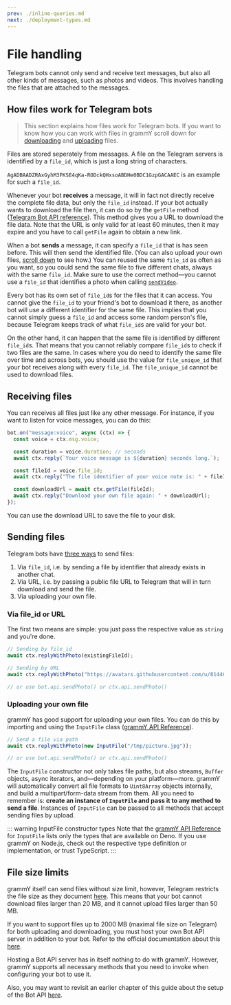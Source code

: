 ```yaml
---
prev: ./inline-queries.md
next: ./deployment-types.md
---
```


# File handling

Telegram bots cannot only send and receive text messages, but also all other kinds of messages, such as photos and videos.
This involves handling the files that are attached to the messages.

## How files work for Telegram bots

> This section explains how files work for Telegram bots.
> If you want to know how you can work with files in grammY scroll down for [downloading](#receiving-files) and [uploading](sending-files) files.

Files are stored seperately from messages.
A file on the Telegram servers is identified by a `file_id`, which is just a long string of characters.

`AgADBAADZRAxGyhM3FKSE4qKa-RODckQHxsoABDHe0BDC1GzpGACAAEC` is an example for such a `file_id`.

Whenever your bot **receives** a message, it will in fact not directly receive the complete file data, but only the `file_id` instead.
If your bot actually wants to download the file then, it can do so by the `getFile` method ([Telegram Bot API reference](https://core.telegram.org/bots/api#getfile)).
This method gives you a URL to download the file data.
Note that the URL is only valid for at least 60 minutes, then it may expire and you have to call `getFile` again to obtain a new link.

When a bot **sends** a message, it can specify a `file_id` that is has seen before.
This will then send the identified file.
(You can also upload your own files, [scroll down](#sending-files) to see how.)
You can reused the same `file_id` as often as you want, so you could send the same file to five different chats, always with the same `file_id`.
Make sure to use the correct method—you cannot use a `file_id` that identifies a photo when calling [`sendVideo`](https://core.telegram.org/bots/api#sendvideo).

Every bot has its own set of `file_id`s for the files that it can access.
You cannot give the `file_id` to your friend's bot to download it there, as another bot will use a different identifier for the same file.
This implies that you cannot simply guess a `file_id` and access some random person's file, because Telegram keeps track of what `file_id`s are valid for your bot.

On the other hand, it can happen that the same file is identified by different `file_id`s.
That means that you cannot reliably compare `file_id`s to check if two files are the same.
In cases where you do need to identify the same file over time and across bots, you should use the value for `file_unique_id` that your bot receives along with every `file_id`.
The `file_unique_id` cannot be used to download files.

## Receiving files

You can receives all files just like any other message.
For instance, if you want to listen for voice messages, you can do this:

```ts
bot.on("message:voice", async (ctx) => {
  const voice = ctx.msg.voice;

  const duration = voice.duration; // seconds
  await ctx.reply(`Your voice message is ${duration} seconds long.`);

  const fileId = voice.file_id;
  await ctx.reply("The file identifier of your voice note is: " + fileId);

  const downloadUrl = await ctx.getFile(fileId);
  await ctx.reply("Download your own file again: " + downloadUrl);
});
```

You can use the download URL to save the file to your disk.

## Sending files

Telegram bots have [three ways](https://core.telegram.org/bots/api#sending-files) to send files:

1. Via `file_id`, i.e. by sending a file by identifier that already exists in another chat.
2. Via URL, i.e. by passing a public file URL to Telegram that will in turn download and send the file.
3. Via uploading your own file.

### Via file_id or URL

The first two means are simple: you just pass the respective value as `string` and you're done.

```ts
// Sending by file_id
await ctx.replyWithPhoto(existingFileId);

// Sending by URL
await ctx.replyWithPhoto("https://avatars.githubusercontent.com/u/81446018");

// or use bot.api.sendPhoto() or ctx.api.sendPhoto()
```

### Uploading your own file

grammY has good support for uploading your own files.
You can do this by importing and using the `InputFile` class ([grammY API Reference](https://doc.deno.land/https/deno.land/x/grammy/mod.ts#InputFile)).

```ts
// Send a file via path
await ctx.replyWithPhoto(new InputFile("/tmp/picture.jpg"));

// or use bot.api.sendPhoto() or ctx.api.sendPhoto()
```

The `InputFile` constructor not only takes file paths, but also streams, `Buffer` objects, async iterators, and—depending on your platform—more.
grammY will automatically convert all file formats to `Uint8Array` objects internally, and build a multipart/form-data stream from them.
All you need to remember is: **create an instance of `InputFile` and pass it to any method to send a file**.
Instances of `InputFile` can be passed to all methods that accept sending files by upload.

::: warning InputFile constructor types
Note that the [grammY API Reference](https://doc.deno.land/https/deno.land/x/grammy/mod.ts#InputFile) for `InputFile` lists only the types that are available on Deno.
If you use grammY on Node.js, check out the respective type definition or implementation, or trust TypeScript.
:::

## File size limits

grammY itself can send files without size limit, however, Telegram restricts the file size as they document [here](https://core.telegram.org/bots/api#sending-files).
This means that your bot cannot download files larger than 20 MB, and it cannot upload files larger than 50 MB.

If you want to support files up to 2000 MB (maximal file size on Telegram) for both uploading and downloading, you must host your own Bot API server in addition to your bot.
Refer to the official documentation about this [here](https://core.telegram.org/bots/api#using-a-local-bot-api-server).

Hosting a Bot API server has in itself nothing to do with grammY.
However, grammY supports all necessary methods that you need to invoke when configuring your bot to use it.

Also, you may want to revisit an earlier chapter of this guide about the setup of the Bot API [here](./api.html).

